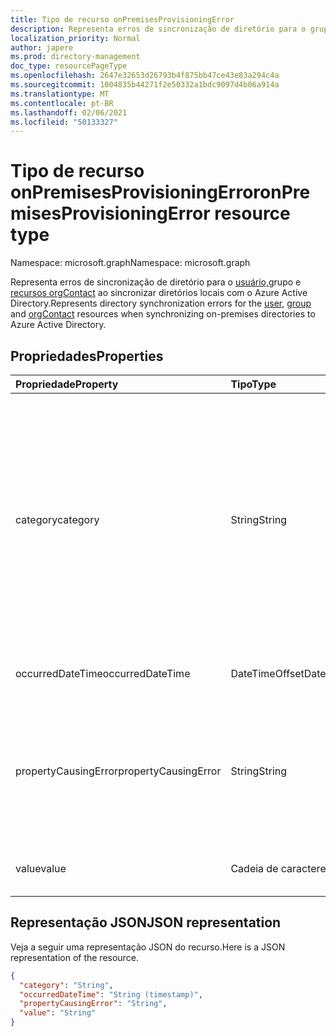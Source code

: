 ```yaml
---
title: Tipo de recurso onPremisesProvisioningError
description: Representa erros de sincronização de diretório para o grupo de usuários e recursos de contato ao sincronizar diretórios locais com o Azure Active Directory.
localization_priority: Normal
author: japere
ms.prod: directory-management
doc_type: resourcePageType
ms.openlocfilehash: 2647e32653d26793b4f875bb47ce43e83a294c4a
ms.sourcegitcommit: 1004835b44271f2e50332a1bdc9097d4b06a914a
ms.translationtype: MT
ms.contentlocale: pt-BR
ms.lasthandoff: 02/06/2021
ms.locfileid: "50133327"
---
```

# <a name="onpremisesprovisioningerror-resource-type"></a><span data-ttu-id="e7b58-103">Tipo de recurso onPremisesProvisioningError</span><span class="sxs-lookup"><span data-stu-id="e7b58-103">onPremisesProvisioningError resource type</span></span>

<span data-ttu-id="e7b58-104">Namespace: microsoft.graph</span><span class="sxs-lookup"><span data-stu-id="e7b58-104">Namespace: microsoft.graph</span></span>

<span data-ttu-id="e7b58-105">Representa erros de sincronização de [](group.md) diretório para o [usuário,](user.md)grupo e [recursos orgContact](orgcontact.md) ao sincronizar diretórios locais com o Azure Active Directory.</span><span class="sxs-lookup"><span data-stu-id="e7b58-105">Represents directory synchronization errors for the [user](user.md), [group](group.md) and [orgContact](orgcontact.md) resources when synchronizing on-premises directories to Azure Active Directory.</span></span>

## <a name="properties"></a><span data-ttu-id="e7b58-106">Propriedades</span><span class="sxs-lookup"><span data-stu-id="e7b58-106">Properties</span></span>

| <span data-ttu-id="e7b58-107">Propriedade</span><span class="sxs-lookup"><span data-stu-id="e7b58-107">Property</span></span> | <span data-ttu-id="e7b58-108">Tipo</span><span class="sxs-lookup"><span data-stu-id="e7b58-108">Type</span></span> | <span data-ttu-id="e7b58-109">Descrição</span><span class="sxs-lookup"><span data-stu-id="e7b58-109">Description</span></span> |
|:---------------|:--------|:----------|
|<span data-ttu-id="e7b58-110">category</span><span class="sxs-lookup"><span data-stu-id="e7b58-110">category</span></span>|<span data-ttu-id="e7b58-111">String</span><span class="sxs-lookup"><span data-stu-id="e7b58-111">String</span></span>| <span data-ttu-id="e7b58-112">Categoria do erro de provisionamento.</span><span class="sxs-lookup"><span data-stu-id="e7b58-112">Category of the provisioning error.</span></span> <span data-ttu-id="e7b58-113">Observação: Atualmente, há apenas um valor possível.</span><span class="sxs-lookup"><span data-stu-id="e7b58-113">Note: Currently, there is only one possible value.</span></span> <span data-ttu-id="e7b58-114">Valor possível: *PropertyConflict* – indica que um valor de propriedade não é exclusivo.</span><span class="sxs-lookup"><span data-stu-id="e7b58-114">Possible value: *PropertyConflict* - indicates a property value is not unique.</span></span> <span data-ttu-id="e7b58-115">Outros objetos contêm o mesmo valor para a propriedade.</span><span class="sxs-lookup"><span data-stu-id="e7b58-115">Other objects contain the same value for the property.</span></span> |
|<span data-ttu-id="e7b58-116">occurredDateTime</span><span class="sxs-lookup"><span data-stu-id="e7b58-116">occurredDateTime</span></span>|<span data-ttu-id="e7b58-117">DateTimeOffset</span><span class="sxs-lookup"><span data-stu-id="e7b58-117">DateTimeOffset</span></span>| <span data-ttu-id="e7b58-118">A data e a hora em que o erro ocorreu.</span><span class="sxs-lookup"><span data-stu-id="e7b58-118">The date and time at which the error occurred.</span></span> |
|<span data-ttu-id="e7b58-119">propertyCausingError</span><span class="sxs-lookup"><span data-stu-id="e7b58-119">propertyCausingError</span></span>|<span data-ttu-id="e7b58-120">String</span><span class="sxs-lookup"><span data-stu-id="e7b58-120">String</span></span>| <span data-ttu-id="e7b58-121">Nome da propriedade do diretório que está causando o erro.</span><span class="sxs-lookup"><span data-stu-id="e7b58-121">Name of the directory property causing the error.</span></span> <span data-ttu-id="e7b58-122">Valores atuais possíveis: *UserPrincipalName* ou *ProxyAddress*</span><span class="sxs-lookup"><span data-stu-id="e7b58-122">Current possible values: *UserPrincipalName* or *ProxyAddress*</span></span> |
|<span data-ttu-id="e7b58-123">value</span><span class="sxs-lookup"><span data-stu-id="e7b58-123">value</span></span>|<span data-ttu-id="e7b58-124">Cadeia de caracteres</span><span class="sxs-lookup"><span data-stu-id="e7b58-124">String</span></span>| <span data-ttu-id="e7b58-125">Valor da propriedade que está causando o erro.</span><span class="sxs-lookup"><span data-stu-id="e7b58-125">Value of the property causing the error.</span></span> |

## <a name="json-representation"></a><span data-ttu-id="e7b58-126">Representação JSON</span><span class="sxs-lookup"><span data-stu-id="e7b58-126">JSON representation</span></span>
<span data-ttu-id="e7b58-127">Veja a seguir uma representação JSON do recurso.</span><span class="sxs-lookup"><span data-stu-id="e7b58-127">Here is a JSON representation of the resource.</span></span>

<!-- {
  "blockType": "resource",
  "optionalProperties": [

  ],
  "@odata.type": "microsoft.graph.onPremisesProvisioningError"
}-->

```json
{
  "category": "String",
  "occurredDateTime": "String (timestamp)",
  "propertyCausingError": "String",
  "value": "String"
}

```


<!-- uuid: 8fcb5dbc-d5aa-4681-8e31-b001d5168d79
2015-10-25 14:57:30 UTC -->
<!-- {
  "type": "#page.annotation",
  "description": "onPremisesProvisioningError resource",
  "keywords": "",
  "section": "documentation",
  "tocPath": ""
}-->

